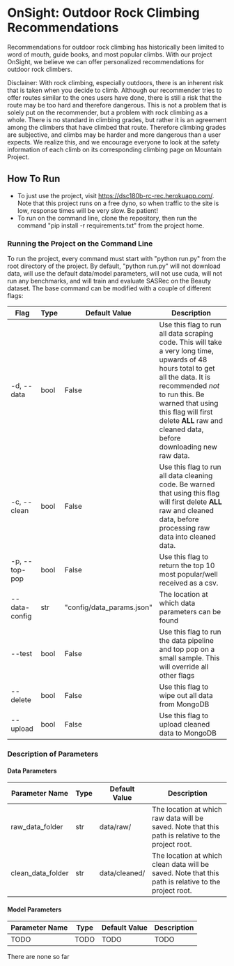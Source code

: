
# OnSight: Outdoor Rock Climbing Recommendations

Recommendations for outdoor rock climbing has historically been limited to word of mouth, guide books, and most popular climbs. With our project OnSight, we believe we can offer personalized recommendations for outdoor rock climbers.

Disclainer: With rock climbing, especially outdoors, there is an inherent risk that is taken when you decide to climb. Although our recommender tries to offer routes similar to the ones users have done, there is still a risk that the route may be too hard and therefore dangerous. This is not a problem that is solely put on the recommender, but a problem with rock climbing as a whole. There is no standard in climbing grades, but rather it is an agreement among the climbers that have climbed that route. Therefore climbing grades are subjective, and climbs may be harder and more dangerous than a user expects. We realize this, and we encourage everyone to look at the safety information of each climb on its corresponding climbing page on Mountain Project.

## How To Run

* To just use the project, visit https://dsc180b-rc-rec.herokuapp.com/. Note that this project runs on a free dyno, so when traffic to the site is low, response times will be very slow. Be patient!
* To run on the command line, clone the repository, then run the command "pip install -r requirements.txt" from the project home.

### Running the Project on the Command Line

To run the project, every command must start with "python run.py" from the root directory of the project. By default, "python run.py" will not download data, will use the default data/model parameters, will not use cuda, will not run any benchmarks, and will train and evaluate SASRec on the Beauty dataset. The base command can be modified with a couple of different flags:

|Flag|Type|Default Value|Description|
|-|-|-|-|
|-d, --data|bool|False|Use this flag to run all data scraping code. This will take a very long time, upwards of 48 hours total to get all the data. It is recommended *not* to run this. Be warned that using this flag will first delete **ALL** raw and cleaned data, before downloading new raw data. |
|-c, --clean|bool|False|Use this flag to run all data cleaning code. Be warned that using this flag will first delete **ALL** raw and cleaned data, before processing raw data into cleaned data.|
|-p, --top-pop|bool|False|Use this flag to return the top 10 most popular/well received as a csv.|
|-\-data-config|str|"config/data_params.json"|The location at which data parameters can be found|
|-\-test|bool|False|Use this flag to run the data pipeline and top pop on a small sample. This will override all other flags|
|-\-delete|bool|False|Use this flag to wipe out all data from MongoDB|
|-\-upload|bool|False|Use this flag to upload cleaned data to MongoDB|

### Description of Parameters

#### Data Parameters

|Parameter Name|Type|Default Value|Description|
|-|-|-|-|
|raw_data_folder|str|data/raw/|The location at which raw data will be saved. Note that this path is relative to the project root.|
|clean_data_folder|str|data/cleaned/|The location at which clean data will be saved. Note that this path is relative to the project root.|

#### Model Parameters

|Parameter Name|Type|Default Value|Description|
|-|-|-|-|
|TODO|TODO|TODO|TODO|

There are none so far
